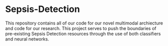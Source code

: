 # Sepsis-Detection

This repository contains all of our code for our novel multimodal archiecture and code for our research. This project serves to push the boundaries of pre-existing Sepsis Detection resources through the use of both classifiers and neural networks.  
